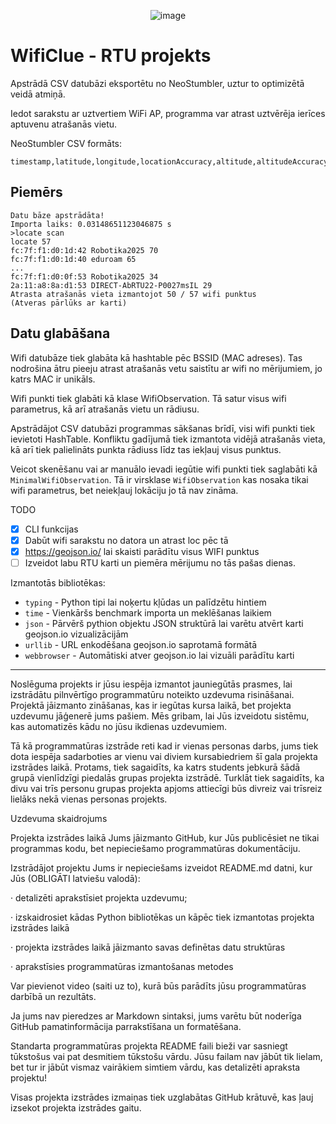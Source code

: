 <center>
 
 ![image](https://github.com/user-attachments/assets/a81925ea-0bb9-42c1-9b2b-c5ace954375b)
</center>

# WifiClue - RTU projekts

Apstrādā CSV datubāzi eksportētu no NeoStumbler, uztur to optimizētā veidā atmiņā.

Iedot sarakstu ar uztvertiem WiFi AP, programma var atrast uztvērēja ierīces aptuvenu atrašanās vietu.

NeoStumbler CSV formāts:
```csv
timestamp,latitude,longitude,locationAccuracy,altitude,altitudeAccuracy,locationAge,speed,pressure,macAddress,wifiScanAge,signalStrength,ssid
```

## Piemērs

```
Datu bāze apstrādāta!
Importa laiks: 0.03148651123046875 s
>locate scan
locate 57
fc:7f:f1:d0:1d:42 Robotika2025 70
fc:7f:f1:d0:1d:40 eduroam 65
...
fc:7f:f1:d0:0f:53 Robotika2025 34
2a:11:a8:8a:d1:53 DIRECT-AbRTU22-P0027msIL 29
Atrasta atrašanās vieta izmantojot 50 / 57 wifi punktus
(Atveras pārlūks ar karti)
```

## Datu glabāšana

Wifi datubāze tiek glabāta kā hashtable pēc BSSID (MAC adreses). Tas nodrošina ātru pieeju atrast atrašanās vetu saistītu ar wifi no mērijumiem, jo katrs MAC ir unikāls.

Wifi punkti tiek glabāti kā klase WifiObservation. Tā satur visus wifi parametrus, kā arī atrašanās vietu un rādiusu.

Apstrādājot CSV datubāzi programmas sākšanas brīdī, visi wifi punkti tiek ievietoti HashTable. Konfliktu gadījumā tiek izmantota vidējā atrašanās vieta, kā arī tiek palielināts punkta rādiuss līdz tas iekļauj visus punktus.

Veicot skenēšanu vai ar manuālo ievadi iegūtie wifi punkti tiek saglabāti kā `MinimalWifiObservation`. Tā ir virsklase `WifiObservation` kas nosaka tikai wifi parametrus, bet neiekļauj lokāciju jo tā nav zināma.

TODO
 - [X] CLI funkcijas
 - [X] Dabūt wifi sarakstu no datora un atrast loc pēc tā
 - [X] https://geojson.io/ lai skaisti parādītu visus WIFI punktus
 - [ ] Izveidot labu RTU karti un piemēra mērijumu no tās pašas dienas.

Izmantotās bibliotēkas:
 - `typing` - Python tipi lai noķertu kļūdas un palīdzētu hintiem
 - `time` - Vienkāršs benchmark importa un meklēšanas laikiem
 - `json` - Pārvērš pythion objektu JSON struktūrā lai varētu atvērt karti geojson.io vizualizācijām
 - `urllib` - URL enkodēšana geojson.io saprotamā formātā
 - `webbrowser` - Automātiski atver geojson.io lai vizuāli parādītu karti

---

Noslēguma projekts ir jūsu iespēja izmantot jauniegūtās prasmes, lai izstrādātu pilnvērtīgo programmatūru noteikto uzdevuma risināšanai. Projektā jāizmanto zināšanas, kas ir iegūtas kursa laikā, bet projekta uzdevumu jāģenerē jums pašiem. Mēs gribam, lai Jūs izveidotu sistēmu, kas automatizēs kādu no jūsu ikdienas uzdevumiem.

Tā kā programmatūras izstrāde reti kad ir vienas personas darbs, jums tiek dota iespēja sadarboties ar vienu vai diviem kursabiedriem šī gala projekta izstrādes laikā. Protams, tiek sagaidīts, ka katrs students jebkurā šādā grupā vienlīdzīgi piedalās grupas projekta izstrādē. Turklāt tiek sagaidīts, ka divu vai trīs personu grupas projekta apjoms attiecīgi būs divreiz vai trīsreiz lielāks nekā vienas personas projekts.

Uzdevuma skaidrojums

Projekta izstrādes laikā Jums jāizmanto GitHub, kur Jūs publicēsiet ne tikai programmas kodu, bet nepieciešamo programmatūras dokumentāciju.

Izstrādājot projektu Jums ir nepieciešams izveidot README.md datni, kur Jūs (OBLIGĀTI latviešu valodā):

·       detalizēti aprakstīsiet projekta uzdevumu;

·       izskaidrosiet kādas Python bibliotēkas un kāpēc tiek izmantotas projekta izstrādes laikā

·       projekta izstrādes laikā jāizmanto savas definētas datu struktūras

·       aprakstīsies programmatūras izmantošanas metodes

Var pievienot video (saiti uz to), kurā būs parādīts jūsu programmatūras darbībā un rezultāts.

Ja jums nav pieredzes ar Markdown sintaksi, jums varētu būt noderīga GitHub pamatinformācija parrakstīšana un formatēšana.

Standarta programmatūras projekta README faili bieži var sasniegt tūkstošus vai pat desmitiem tūkstošu vārdu. Jūsu failam nav jābūt tik lielam, bet tur ir jābūt vismaz vairākiem simtiem vārdu, kas detalizēti apraksta projektu!

Visas projekta izstrādes izmaiņas tiek uzglabātas GitHub krātuvē, kas ļauj izsekot projekta izstrādes gaitu.
